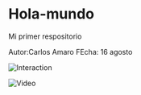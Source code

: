 # Hola-mundo
Mi primer respositorio

Autor:Carlos Amaro
FEcha: 16 agosto

![Interaction](https://drive.google.com/drive/folders/1NxRbaFtlADX5docCg-SwynVtRgA0rXsg)

![Video](https://youtu.be/SVAuuUyFFBc)

